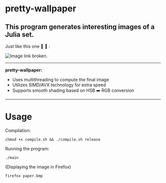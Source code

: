 # pretty-wallpaper

This program generates interesting images of a Julia set.
---
Just like this one :tada: :tada: : 

![Image link broken.](https://github.com/staneesh/pretty-wallpaper/blob/main/paper.bmp)

---

**pretty-wallpaper:**

- Uses multithreading to compute the final image
- Utilizes SIMD/AVX technology for extra speed
- Supports smooth shading based on HSB ➡️  RGB conversion

---

# Usage

Compilation:

`chmod +x compile.sh && ./compile.sh release`

Running the program:

`./main`

(Displaying the image in Firefox)

`firefox paper.bmp`
